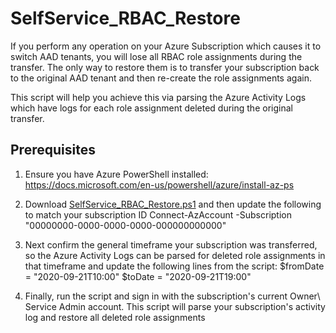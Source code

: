 # SelfService_RBAC_Restore
If you perform any operation on your Azure Subscription which causes it to switch AAD tenants, you will lose all RBAC role assignments during the transfer.  The only way to restore them is to transfer your subscription back to the original AAD tenant and then re-create the role assignments again.  

This script will help you achieve this via parsing the Azure Activity Logs which have logs for each role assignment deleted during the original transfer.

## Prerequisites

1. Ensure you have Azure PowerShell installed: https://docs.microsoft.com/en-us/powershell/azure/install-az-ps
2. Download [SelfService_RBAC_Restore.ps1](https://github.com/jasonfritts/SelfService_RBAC_Restore/blob/master/SelfService_RBAC_Restore.ps1) and then update the following to match your subscription ID
Connect-AzAccount -Subscription "00000000-0000-0000-0000-000000000000"

3. Next confirm the general timeframe your subscription was transferred, so the Azure Activity Logs can be parsed for deleted role assignments in that timeframe and update the following lines from the script: $fromDate = "2020-09-21T10:00"
$toDate = "2020-09-21T19:00"

4. Finally, run the script and sign in with the subscription's current Owner\ Service Admin account.  This script will parse your subscription's activity log and restore all deleted role assignments
